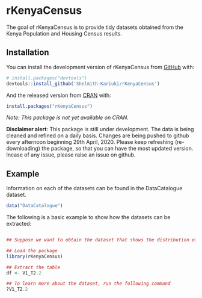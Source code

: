 
<!-- README.md is generated from README.Rmd. Please edit that file -->

# rKenyaCensus

<!-- badges: start -->

<!-- badges: end -->

The goal of rKenyaCensus is to provide tidy datasets obtained from the
Kenya Population and Housing Census results.

## Installation

You can install the development version of rKenyaCensus from
[GitHub](https://github.com/) with:

``` r
# install.packages("devtools")
devtools::install_github('Shelmith-Kariuki/rKenyaCensus')
```

And the released version from [CRAN](https://CRAN.R-project.org) with:

``` r
install.packages("rKenyaCensus")
```

*Note: This package is not yet available on CRAN.*

**Disclaimer alert**: This package is still under development. The data
is being cleaned and refined on a daily basis. Changes are being pushed
to github every afternoon beginning 29th April, 2020. Please keep
refreshing (re-downloading) the package, so that you can have the most
updated version. Incase of any issue, please raise an issue on github.

## Example

Information on each of the datasets can be found in the DataCatalogue
dataset.

``` r
data("DataCatalogue")
```

The following is a basic example to show how the datasets can be
extracted:

``` r

## Suppose we want to obtain the dataset that shows the distribution of Population by Sex and County. This is Table 2.2 in Volume 1.

## Load the package
library(rKenyaCensus)

## Extract the table
df <- V1_T2.2

## To learn more about the dataset, run the following command
?V1_T2.2
```

